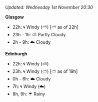 *Updated: Wednesday 1st November 20:30*

**Glasgow**

* 22h: :cyclone: Windy (:partly_sunny:) [:partly_sunny: as of 22h]
* 23h - 1h: :partly_sunny: Partly Cloudy
* 2h - 9h: :cloud: Cloudy

**Edinburgh**

* 22h: :cyclone: Windy (:partly_sunny:)
* 23h: :cyclone: Windy (:partly_sunny:) [:partly_sunny: as of 19h]
* 0h - 6h: :cloud: Cloudy
* 7h: :cyclone: Windy (:cloud:)
* 8h, 9h: :umbrella: Rainy
